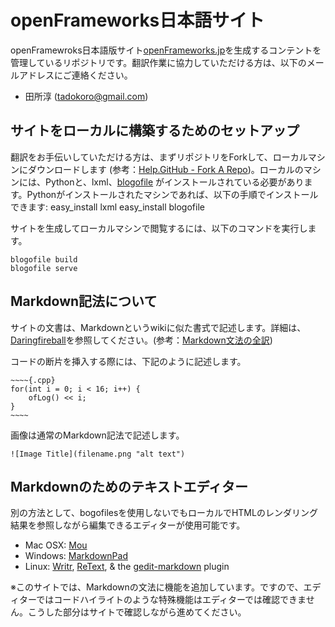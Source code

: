 # openFrameworks日本語サイトopenFramewroks日本語版サイト[openFrameworks.jp](http://openframeworks.jp/)を生成するコンテントを管理しているリポジトリです。翻訳作業に協力していただける方は、以下のメールアドレスにご連絡ください。* 田所淳 ([tadokoro@gmail.com](tadokoro@gmail.com))## サイトをローカルに構築するためのセットアップ翻訳をお手伝いしていただける方は、まずリポジトリをForkして、ローカルマシンにダウンロードします (参考：[Help.GitHub - Fork A Repo](http://help.github.com/fork-a-repo/))。ローカルのマシンには、Pythonと、lxml、[blogofile](http://blogofile.com/) がインストールされている必要があります。Pythonがインストールされたマシンであれば、以下の手順でインストールできます:	easy_install lxml	easy_install blogofileサイトを生成してローカルマシンで閲覧するには、以下のコマンドを実行します。	blogofile build	blogofile serve## Markdown記法についてサイトの文書は、Markdownというwikiに似た書式で記述します。詳細は、[Daringfireball](http://daringfireball.net/projects/markdown/)を参照してください。(参考：[Markdown文法の全訳](http://blog.2310.net/archives/6))コードの断片を挿入する際には、下記のように記述します。	~~~~{.cpp}	for(int i = 0; i < 16; i++) {		ofLog() << i;	}	~~~~画像は通常のMarkdown記法で記述します。	![Image Title](filename.png "alt text")## Markdownのためのテキストエディター別の方法として、bogofilesを使用しないでもローカルでHTMLのレンダリング結果を参照しながら編集できるエディターが使用可能です。* Mac OSX: [Mou](http://mouapp.com/)* Windows: [MarkdownPad](http://www.markdownpad.com/)* Linux: [Writr](http://antrix.net/pages/writr-markdown/), [ReText](http://sourceforge.net/p/retext/home/ReText/), & the [gedit-markdown](http://www.jpfleury.net/en/software/gedit-markdown.php) plugin※このサイトでは、Markdownの文法に機能を追加しています。ですので、エディターではコードハイライトのような特殊機能はエディターでは確認できません。こうした部分はサイトで確認しながら進めてください。
